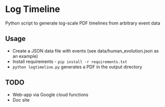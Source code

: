 # Log Timeline

Python script to generate log-scale PDF timelines from arbitrary event data

## Usage

* Create a JSON data file with events (see data/human_evolution.json as an example)
* Install requirements - `pip install -r requirements.txt`
* `python logtimeline.py` generates a PDF in the output directory

## TODO

* Web-app via Google cloud functions
* Doc site

